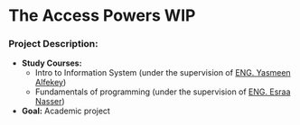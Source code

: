# The Access Powers WIP

### Project Description:
- **Study Courses:**
  - Intro to Information System (under the supervision of <a href="https://www.linkedin.com/in/yasmeen-alfekey-092130203?lipi=urn%3Ali%3Apage%3Ad_flagship3_profile_view_base_contact_details%3BqJbau68LQjeqF3kwzCTSoA%3D%3D"> ENG. Yasmeen Alfekey</a>)
  - Fundamentals of programming (under the supervision of <a href="https://www.linkedin.com/in/esraa-nassar-28337115b?lipi=urn%3Ali%3Apage%3Ad_flagship3_profile_view_base_contact_details%3BVJEj2WaVRnK2zyyOLM2egA%3D%3D"> ENG. Esraa Nasser</a>)
- **Goal:** Academic project

